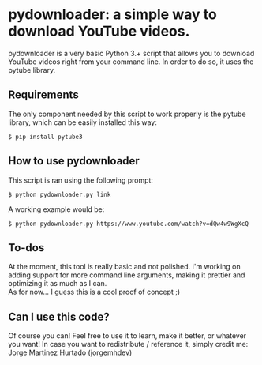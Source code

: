 # pydownloader: a simple way to download YouTube videos.

pydownloader is a very basic Python 3.+ script that allows you to download YouTube videos right from your command line. In order to do so, it uses the pytube library.</br>

## Requirements

The only component needed by this script to work properly is the pytube library, which can be easily installed this way:

```
$ pip install pytube3
```

## How to use pydownloader

This script is ran using the following prompt:

```
$ python pydownloader.py link
```

A working example would be:

```
$ python pydownloader.py https://www.youtube.com/watch?v=dQw4w9WgXcQ
```

## To-dos

At the moment, this tool is really basic and not polished. I'm working on adding support for more command line arguments, making it prettier and optimizing it as much as I can.</br>
As for now... I guess this is a cool proof of concept ;)

## Can I use this code?

Of course you can! Feel free to use it to learn, make it better, or whatever you want! In case you want to redistribute / reference it, simply credit me:
Jorge Martinez Hurtado (jorgemhdev)

